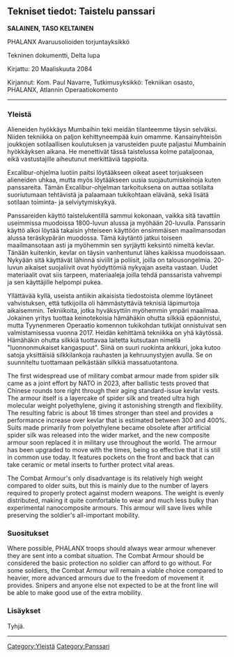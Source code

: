 ## Tekniset tiedot: Taistelu panssari

**SALAINEN, TASO KELTAINEN**

PHALANX Avaruusolioiden torjuntayksikkö

Tekninen dokumentti, Delta lupa

Kirjattu: 20 Maaliskuuta 2084

Kirjannut: Kom. Paul Navarre, Tutkimusyksikkö: Tekniikan osasto,
PHALANX, Atlannin Operaatiokomento

------------------------------------------------------------------------

### Yleistä

Alieneiden hyökkäys Mumbaihin teki meidän tilanteemme täysin selväksi.
Niiden tekniikka on paljon kehittyneempää kuin omamme. Kansainyhteisön
joukkojen sotilaallisen koulutuksen ja varusteiden puute paljastui
Mumbainin hyökkäyksen aikana. He menettivät tässä taistelussa kolme
pataljoonaa, eikä vastustajille aiheutunut merkittäviä tappioita.

Excalibur-ohjelma luotiin paitsi löytääkseen oikeat aseet torjuakseen
alieneiden uhkaa, mutta myös löytääkseen uusia suojautumiskeinoja kuten
panssareita. Tämän Excalibur-ohjelman tarkoituksena on auttaa sotilaita
suoriutumaan tehtävistä ja palaamaan tukikohtaan elävänä, sekä lisätä
sotilaan toiminta- ja selviytymiskykyä.

Panssareiden käyttö taistelukentillä sammui kokonaan, vaikka sitä
tavattiin useimmissa muodoissa 1800-luvun alussa ja myöhään 20-luvulla.
Panssarin käyttö alkoi löytää takaisin yhteiseen käyttöön ensimmäisen
maailmansodan alussa teräskypärän muodossa. Tämä käytäntö jatkui toiseen
maailmansotaan asti ja myöhemmin sen syrjäytti keksintö nimeltä kevlar.
Tänään kuitenkin, kevlar on täysin vanhentunut lähes kaikissa
muodoissaan. Nykyään sitä käyttävät lähinnä siviilit ja poliisit, joilla
on talousongelmia. ​​20-luvun aikaiset suojaliivit ovat hyödyttömiä
nykyajan aseita vastaan. Uudet materiaalit ovat siis tarpeen,
materiaaleja joilla tehdä panssarista vahvempi ja sen käyttäjille
helpompi pukea.

Yllättävää kyllä, useista antiikin aikaisista tiedostoista olemme
löytäneet vahvistuksen, että tutkijoilla oli hämmästyttäviä teknisiä
läpimurtoja aikaisemmin. Tekniikoita, jotka hyväksyttiin myöhemmin
ympäri maailmaa. Jokainen yritys tuottaa keinotekoisia hämähäkin ohutta
silkkiä epäonnistui, mutta Tyynenmeren Operaatio komennon tukikohdan
tutkijat onnistuivat sen valmistamisessa vuonna 2017. Heidän kehittämä
tekniikka on yhä käytössä. Hämähäkin ohutta silkkiä tuottavaa laitetta
kutsutaan nimellä "luonnonmukaiset kangaspuut". Siinä on suuri ruokinta
ankkuri, joka kutoo satoja yksittäisiä silkkilankoja rauhasten ja
kehruunystyjen avulla. Se on suunniteltu tuottamaan pelkästään silkkiä
massatuotantona.

The first widespread use of military combat armour made from spider silk
came as a joint effort by NATO in 2023, after ballistic tests proved
that Chinese rounds tore right through their aging standard-issue kevlar
vests. The armour itself is a layercake of spider silk and treated ultra
high molecular weight polyethylene, giving it astonishing strength and
flexibility. The resulting fabric is about 18 times stronger than steel
and provides a performance increase over kevlar that is estimated
between 300 and 400%. Suits made primarily from polyethylene became
obsolete after artificial spider silk was released into the wider
market, and the new composite armour soon replaced it in military use
throughout the world. The armour has been upgraded to move with the
times, being so effective that it is still in common use today. It
features pockets on the front and back that can take ceramic or metal
inserts to further protect vital areas.

The Combat Armour's only disadvantage is its relatively high weight
compared to older suits, but this is mainly due to the number of layers
required to properly protect against modern weapons. The weight is
evenly distributed, making it quite comfortable to wear and much less
bulky than experimental nanocomposite armours. This armour will save
lives while preserving the soldier's all-important mobility.

### Suositukset

Where possible, PHALANX troops should always wear armour whenever they
are sent into a combat situation. The Combat Armour should be considered
the basic protection no soldier can afford to go without. For some
soldiers, the Combat Armour will remain a viable choice compared to
heavier, more advanced armours due to the freedom of movement it
provides. Snipers and anyone else not expected to be at the front line
will be able to make good use of the extra mobility.

### Lisäykset

Tyhjä.

------------------------------------------------------------------------

[Category:Yleistä](Category:Yleistä "wikilink")
[Category:Panssari](Category:Panssari "wikilink")